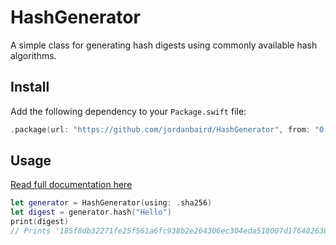 # HashGenerator

A simple class for generating hash digests using commonly available hash algorithms.

## Install

Add the following dependency to your `Package.swift` file:

```swift
.package(url: "https://github.com/jordanbaird/HashGenerator", from: "0.0.2")
```

## Usage

[Read full documentation here](https://jordanbaird.github.io/HashGenerator/documentation/hashgenerator/hashgenerator)

```swift
let generator = HashGenerator(using: .sha256)
let digest = generator.hash("Hello")
print(digest)
// Prints '185f8db32271fe25f561a6fc938b2e264306ec304eda518007d1764826381969'
```
